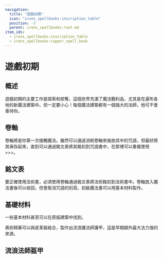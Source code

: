 ```yaml
---
navigation:
  title: "遊戲初期"
  icon: "irons_spellbooks:inscription_table"
  position: -3
  parent: irons_spellbooks:root.md
item_ids:
  - irons_spellbooks:inscription_table
  - irons_spellbooks:copper_spell_book
---
```


# 遊戲初期

## 概述

遊戲初期的主要工作是探索和掠奪。這個世界充滿了魔法戰利品，尤其是在遍布各地的新魔法建築中。但一定要小心！每個魔法建築都有一個強大的法師，他可不會善待你。

## 卷軸

<ItemImage id="irons_spellbooks:scroll" />

卷軸將是你第一次接觸魔法。雖然可以通過消耗卷軸來施放其中的咒語，但最好將其保存起來，直到可以通過銘文表將其銘刻到咒語書中，在那裡可以重複使用>>>。

## 銘文表

要正確使用法術書，必須使用卷軸通過銘文表將法術銘刻到法術書中。卷軸放入魔法書後可以收回，但會取消咒語的刻寫。初級魔法書可以用基本材料製作。



<Recipe id="irons_spellbooks:inscription_table" />

<Recipe id="irons_spellbooks:copper_spell_book" />

## 基礎材料

<ItemImage id="irons_spellbooks:arcane_essence" />

一些基本材料甚至可以在原版建築中找到。

奧術精華可以與皮革裝結合，製作出流浪魔法師護甲，這是早期額外最大法力值的來源。

## 流浪法師盔甲

<GameScene zoom={4}>
  <Entity id="minecraft:armor_stand"data="{ArmorItems:[{id:'irons_spellbooks:wandering_magician_boots',Count:1b},{id:'irons_spellbooks:wandering_magician_leggings',Count:1b},{id:'irons_spellbooks:wandering_magician_chestplate',Count:1b},{id:'irons_spellbooks:wandering_magician_helmet',Count:1b}],NoBasePlate:1b}" />
</GameScene>

